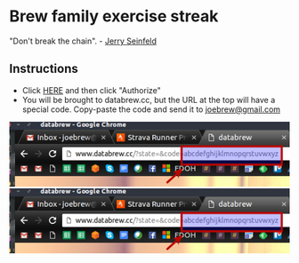 # Brew family exercise streak

"Don't break the chain". - [Jerry Seinfeld](https://lifehacker.com/281626/jerry-seinfelds-productivity-secret)

## Instructions

- Click [HERE](https://www.strava.com/oauth/authorize?client_id=19335&response_type=code&redirect_uri=http://databrew.cc&approval_prompt=force) and then click "Authorize"
- You will be brought to databrew.cc, but the URL at the top will have a special code. Copy-paste the code and send it to joebrew@gmail.com

![](code.png)
<img src="code.png" style="display: block; margin: auto;" />

